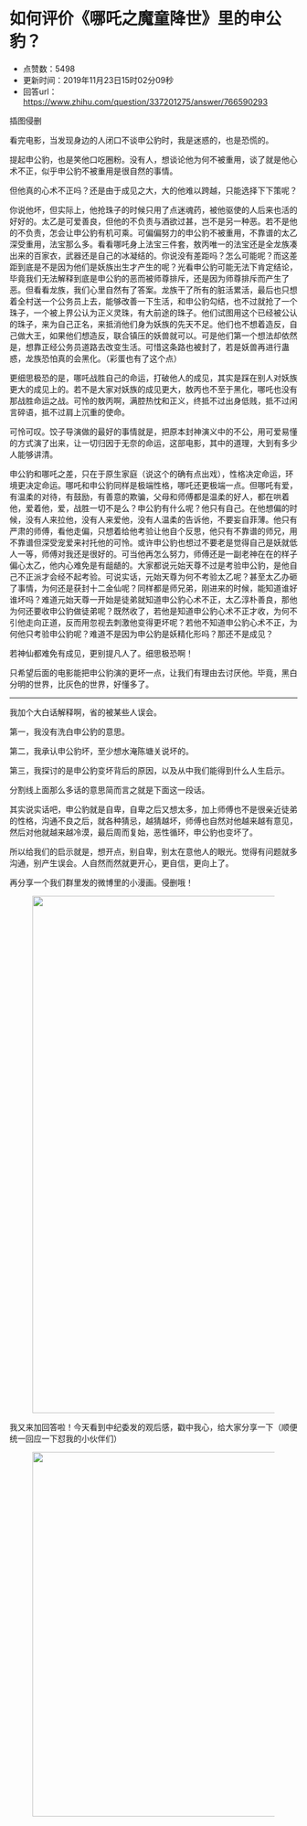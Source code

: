 # 如何评价《哪吒之魔童降世》里的申公豹？
- 点赞数：5498
- 更新时间：2019年11月23日15时02分09秒
- 回答url：https://www.zhihu.com/question/337201275/answer/766590293
<body>
 <p></p>
 <p data-pid="HZXuyNiP">插图侵删</p>
 <p data-pid="_mUxC0Ek">看完电影，当发现身边的人闭口不谈申公豹时，我是迷惑的，也是恐慌的。</p>
 <p data-pid="r0hVnyul">提起申公豹，也是笑他口吃圈粉。没有人，想谈论他为何不被重用，谈了就是他心术不正，似乎申公豹不被重用是很自然的事情。</p>
 <p data-pid="bxj2iVDn">但他真的心术不正吗？还是由于成见之大，大的他难以跨越，只能选择下下策呢？</p>
 <p data-pid="v1zdvkGe">你说他坏，但实际上，他抢珠子的时候只用了点迷魂药，被他驱使的人后来也活的好好的。太乙是可爱善良，但他的不负责与酒欲过甚，岂不是另一种恶。若不是他的不负责，怎会让申公豹有机可乘。可偏偏努力的申公豹不被重用，不靠谱的太乙深受重用，法宝那么多。看看哪吒身上法宝三件套，敖丙唯一的法宝还是全龙族凑出来的百家衣，武器还是自己的冰凝结的。你说没有差距吗？怎么可能呢？而这差距到底是不是因为他们是妖族出生才产生的呢？光看申公豹可能无法下肯定结论，毕竟我们无法解释到底是申公豹的恶而被师尊排斥，还是因为师尊排斥而产生了恶。但看看龙族，我们心里自然有了答案。龙族干了所有的脏活累活，最后也只想着全村送一个公务员上去，能够改善一下生活，和申公豹勾结，也不过就抢了一个珠子，一个被上界公认为正义灵珠，有大前途的珠子。他们试图用这个已经被公认的珠子，来为自己正名，来抵消他们身为妖族的先天不足。他们也不想着造反，自己做大王，如果他们想造反，联合镇压的妖兽就可以。可是他们第一个想法却依然是，想靠正经公务员道路去改变生活。可惜这条路也被封了，若是妖兽再进行蛊惑，龙族恐怕真的会黑化。（彩蛋也有了这个点）</p>
 <p data-pid="OrR4ty4Q">更细思极恐的是，哪吒战胜自己的命运，打破他人的成见，其实是踩在别人对妖族更大的成见上的。若不是大家对妖族的成见更大，敖丙也不至于黑化，哪吒也没有那战胜命运之战。可怜的敖丙啊，满腔热忱和正义，终抵不过出身低贱，抵不过闲言碎语，抵不过肩上沉重的使命。</p>
 <p data-pid="luPBESKa">可怜可叹。饺子导演做的最好的事情就是，把原本封神演义中的不公，用可爱易懂的方式演了出来，让一切归因于无奈的命运，这部电影，其中的道理，大到有多少人能够讲清。</p>
 <p data-pid="hPXconkh">申公豹和哪吒之差，只在于原生家庭（说这个的确有点出戏），性格决定命运，环境更决定命运。哪吒和申公豹同样是极端性格，哪吒还更极端一点。但哪吒有爱，有温柔的对待，有鼓励，有善意的欺骗，父母和师傅都是温柔的好人，都在哄着他，爱着他，爱，战胜一切不是么？申公豹有什么呢？他只有自己。在他想偏的时候，没有人来拉他，没有人来爱他，没有人温柔的告诉他，不要妄自菲薄。他只有严肃的师傅，看他走偏，只想着给他考验让他自个反思，他只有不靠谱的师兄，用不靠谱但深受宠爱来衬托他的可怜。或许申公豹也想过不要老是觉得自己是妖就低人一等，师傅对我还是很好的。可当他再怎么努力，师傅还是一副老神在在的样子偏心太乙，他内心难免是有龃龉的。大家都说元始天尊不过是考验申公豹，是他自己不正派才会经不起考验。可说实话，元始天尊为何不考验太乙呢？甚至太乙办砸了事情，为何还是获封十二金仙呢？同样都是师兄弟，刚进来的时候，能知道谁好谁坏吗？难道元始天尊一开始是徒弟就知道申公豹心术不正，太乙淳朴善良，那他为何还要收申公豹做徒弟呢？既然收了，若他是知道申公豹心术不正才收，为何不引他走向正道，反而用忽视去刺激他变得更坏呢？若他不知道申公豹心术不正，为何他只考验申公豹呢？难道不是因为申公豹是妖精化形吗？那还不是成见？</p>
 <p data-pid="9HhFZnn5">若神仙都难免有成见，更别提凡人了。细思极恐啊！</p>
 <p data-pid="im4zHRUe">只希望后面的电影能把申公豹演的更坏一点，让我们有理由去讨厌他。毕竟，黑白分明的世界，比灰色的世界，好懂多了。</p>
 <hr>
 <p data-pid="kWIcmqRd">我加个大白话解释啊，省的被某些人误会。</p>
 <p data-pid="lZHyhN7H">第一，我没有洗白申公豹的意思。</p>
 <p data-pid="K1DsJsdk">第二，我承认申公豹坏，至少想水淹陈塘关说坏的。</p>
 <p data-pid="TMQ1kNn4">第三，我探讨的是申公豹变坏背后的原因，以及从中我们能得到什么人生启示。</p>
 <p data-pid="EscjInlG">分割线上面那么多话的意思简而言之就是下面这一段话。</p>
 <p data-pid="o-brTBS7">其实说实话吧，申公豹就是自卑，自卑之后又想太多，加上师傅也不是很亲近徒弟的性格，沟通不良之后，就各种猜忌，越猜越坏，师傅也自然对他越来越有意见，然后对他就越来越冷漠，最后周而复始，恶性循环，申公豹也变坏了。</p>
 <p data-pid="J31LqV-N">所以给我们的启示就是，想开点，别自卑，别太在意他人的眼光。觉得有问题就多沟通，别产生误会。人自然而然就更开心，更自信，更向上了。</p>
 <p data-pid="249tV9D0">再分享一个我们群里发的微博里的小漫画。侵删哦！</p>
 <figure data-size="normal">
  <img src="https://picx.zhimg.com/50/v2-08ab7258416be439ad642e6906b0fa3d_720w.jpg?source=1940ef5c" data-rawwidth="905" data-rawheight="7087" data-size="normal" data-original-token="v2-fa09cfeedfdb17707365a6efe12eabeb" data-default-watermark-src="https://picx.zhimg.com/50/v2-25bcbe8c32864e7e4cc6491e323c5936_720w.jpg?source=1940ef5c" class="origin_image zh-lightbox-thumb" width="905" data-original="https://picx.zhimg.com/v2-08ab7258416be439ad642e6906b0fa3d_r.jpg?source=1940ef5c">
 </figure>
 <p data-pid="8zejbLoh">我又来加回答啦！今天看到中纪委发的观后感，戳中我心，给大家分享一下（顺便统一回应一下怼我的小伙伴们）</p>
 <figure data-size="normal">
  <img src="https://pica.zhimg.com/50/v2-b66a63d1e9c760800d9bd5b4324ca35b_720w.jpg?source=1940ef5c" data-rawwidth="638" data-rawheight="11459" data-size="normal" data-original-token="v2-a73825976aaab62212cafd825296c25f" data-default-watermark-src="https://picx.zhimg.com/50/v2-96f272b879ab04c417fe972642f94bff_720w.jpg?source=1940ef5c" class="origin_image zh-lightbox-thumb" width="638" data-original="https://picx.zhimg.com/v2-b66a63d1e9c760800d9bd5b4324ca35b_r.jpg?source=1940ef5c">
 </figure>
 <p></p>
</body>